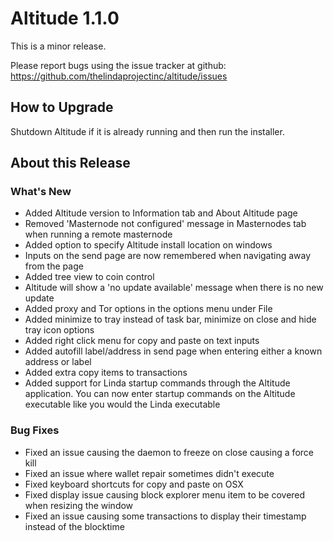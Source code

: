 # Altitude 1.1.0

This is a minor release.

Please report bugs using the issue tracker at github: https://github.com/thelindaprojectinc/altitude/issues

## How to Upgrade
Shutdown Altitude if it is already running and then run the installer.

## About this Release

### What's New
- Added Altitude version to Information tab and About Altitude page
- Removed 'Masternode not configured' message in Masternodes tab when running a remote masternode
- Added option to specify Altitude install location on windows
- Inputs on the send page are now remembered when navigating away from the page
- Added tree view to coin control
- Altitude will show a 'no update available' message when there is no new update
- Added proxy and Tor options in the options menu under File
- Added minimize to tray instead of task bar, minimize on close and hide tray icon options
- Added right click menu for copy and paste on text inputs
- Added autofill label/address in send page when entering either a known address or label
- Added extra copy items to transactions
- Added support for Linda startup commands through the Altitude application. You can now enter startup commands on the Altitude executable like you would the Linda executable 
### Bug Fixes
- Fixed an issue causing  the daemon to freeze on close causing a force kill
- Fixed an issue where wallet repair sometimes didn't execute
- Fixed keyboard shortcuts for copy and paste on OSX
- Fixed display issue causing block explorer menu item to be covered when resizing the window
- Fixed an issue causing some transactions to display their timestamp instead of the blocktime


